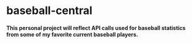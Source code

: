 # baseball-central
#### This personal project will reflect API calls used for baseball statistics from some of my favorite current baseball players.
